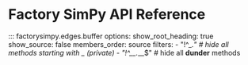# Factory SimPy API Reference

::: factorysimpy.edges.buffer
    options:
      show_root_heading: true
      show_source: false
      members_order: source
      filters:
        - "!^_.*"        # hide all methods starting with _ (private)
        - "!^__.*__$"    # hide all __dunder__ methods